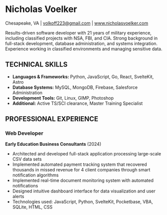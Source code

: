# Nicholas Voelker
Chesapeake, VA | volkoff223@gmail.com | www.nicholasvoelker.com

Results-driven software developer with 21 years of military experience, including classified projects with NSA, FBI, and CIA. Strong background in full-stack development, database administration, and systems integration. Experience working in classified environments and managing sensitive data.

## TECHNICAL SKILLS

- **Languages & Frameworks:** Python, JavaScript, Go, React, SvelteKit, Astro
- **Database Systems:** MySQL, MongoDB, Firebase, Salesforce Administration
- **Development Tools:** Git, Linux, GIMP, Photoshop
- **Additional:** Active TS/SCI clearance, Master Training Specialist

## PROFESSIONAL EXPERIENCE

### Web Developer

**Early Education Business Consultants** (2024)

- Architected and developed full-stack application processing large-scale CSV data sets
- Implemented automated payment tracking system that recovered thousands in missed revenue for 4 client companies through smart notification algorithms
- Implemented real-time document monitoring system with automated notifications
- Designed intuitive dashboard interface for data visualization and user alerts
- Technologies used: JavaScript, Python, SvelteKit, Pocketbase, VBA, SQLite, HTML, CSS
<!---
volkoff223/volkoff223 is a ✨ special ✨ repository because its `README.md` (this file) appears on your GitHub profile.
You can click the Preview link to take a look at your changes.
--->
